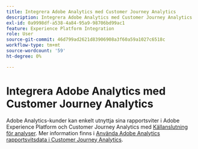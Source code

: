 ```yaml
---
title: Integrera Adobe Analytics med Customer Journey Analytics
description: Integrera Adobe Analytics med Customer Journey Analytics
exl-id: 0a9998df-a538-4a84-95a9-98706bd99ac1
feature: Experience Platform Integration
role: User
source-git-commit: 46d799ad2621d83906908a3f60a59a1027c6518c
workflow-type: tm+mt
source-wordcount: '59'
ht-degree: 0%

---
```


# Integrera Adobe Analytics med Customer Journey Analytics

Adobe Analytics-kunder kan enkelt utnyttja sina rapportsviter i Adobe Experience Platform och Customer Journey Analytics med [Källanslutning för analyser](https://experienceleague.adobe.com/docs/experience-platform/sources/connectors/adobe-applications/analytics.html). Mer information finns i [Använda Adobe Analytics rapportsvitsdata i Customer Journey Analytics](/help/getting-started/aa-vs-cja/aa-data-in-cja.md).
